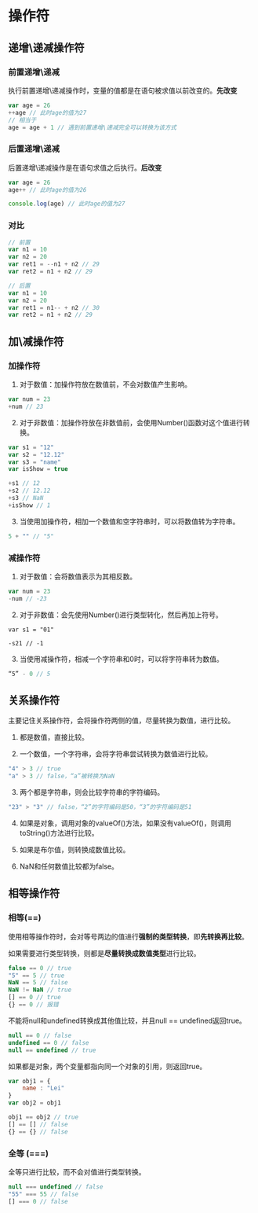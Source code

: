 # 操作符

## 递增\递减操作符

### 前置递增\递减

执行前置递增\递减操作时，变量的值都是在语句被求值以前改变的。**先改变**

```javascript
var age = 26
++age // 此时age的值为27
// 相当于
age = age + 1 // 遇到前置递增\递减完全可以转换为该方式
```

### 后置递增\递减

后置递增\递减操作是在语句求值之后执行。**后改变**

```javascript
var age = 26
age++ // 此时age的值为26

console.log(age) // 此时age的值为27
```

### 对比

```javascript
// 前置
var n1 = 10
var n2 = 20
var ret1 = --n1 + n2 // 29
var ret2 = n1 + n2 // 29

// 后置
var n1 = 10
var n2 = 20
var ret1 = n1-- + n2 // 30
var ret2 = n1 + n2 // 29
```

## 加\减操作符

### 加操作符

1. 对于数值：加操作符放在数值前，不会对数值产生影响。

```javascript
var num = 23
+num // 23
```

2. 对于非数值：加操作符放在非数值前，会使用Number()函数对这个值进行转换。

```javascript
var s1 = "12"
var s2 = "12.12"
var s3 = "name"
var isShow = true

+s1 // 12
+s2 // 12.12
+s3 // NaN
+isShow // 1
```

3. 当使用加操作符，相加一个数值和空字符串时，可以将数值转为字符串。

```javascript
5 + "" // "5"
```

### 减操作符

1. 对于数值：会将数值表示为其相反数。

```javascript
var num = 23
-num // -23
```

2. 对于非数值：会先使用Number()进行类型转化，然后再加上符号。

```
var s1 = "01"

-s21 // -1
```

3. 当使用减操作符，相减一个字符串和0时，可以将字符串转为数值。

```javascript
“5” - 0 // 5
```

## 关系操作符

主要记住关系操作符，会将操作符两侧的值，尽量转换为数值，进行比较。

1. 都是数值，直接比较。

2. 一个数值，一个字符串，会将字符串尝试转换为数值进行比较。

```javascript
"4" > 3 // true
"a" > 3 // false，“a”被转换为NaN
```

3. 两个都是字符串，则会比较字符串的字符编码。

```javascript
"23" > "3" // false，“2”的字符编码是50，“3”的字符编码是51
```

4. 如果是对象，调用对象的valueOf()方法，如果没有valueOf()，则调用toString()方法进行比较。

5. 如果是布尔值，则转换成数值比较。
6. NaN和任何数值比较都为false。

## 相等操作符

### 相等(==)

使用相等操作符时，会对等号两边的值进行**强制的类型转换**，即**先转换再比较**。

如果需要进行类型转换，则都是**尽量转换成数值类型**进行比较。

```javascript
false == 0 // true
"5" == 5 // true
NaN == 5 // false
NaN != NaN // true
[] == 0 // true
{} == 0 // 报错
```

不能将null和undefined转换成其他值比较，并且null == undefined返回true。

```javascript
null == 0 // false
undefined == 0 // false
null == undefined // true
```

如果都是对象，两个变量都指向同一个对象的引用，则返回true。

```javascript
var obj1 = {
	name : "Lei"
}
var obj2 = obj1

obj1 == obj2 // true
[] == [] // false
{} == {} // false
```

### 全等 (===)

全等只进行比较，而不会对值进行类型转换。

````javascript
null === undefined // false
"55" === 55 // false
[] === 0 // false
````

